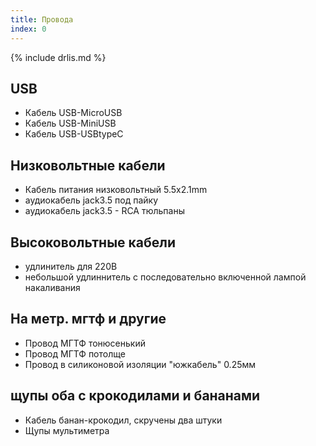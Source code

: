 ```yaml
---
title: Провода
index: 0
---
```


{% include drlis.md %}

## USB
- Кабель USB-MicroUSB
- Кабель USB-MiniUSB
- Кабель USB-USBtypeC

## Низковольтные кабели
- Кабель питания низковольтный 5.5x2.1mm
- аудиокабель jack3.5 под пайку
- аудиокабель jack3.5 - RCA тюльпаны

## Высоковольтные кабели
- удлинитель для 220В
- небольшой удлиннитель с последовательно включенной лампой накаливания

## На метр. мгтф и другие
- Провод МГТФ тонюсенький
- Провод МГТФ потолще
- Провод в силиконовой изоляции "южкабель" 0.25мм


## щупы оба с крокодилами и бананами
- Кабель банан-крокодил, скручены два штуки
- Щупы мультиметра


